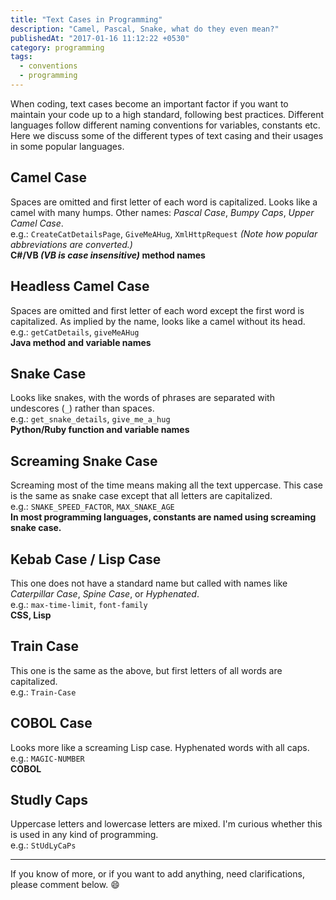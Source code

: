 ```yaml
---
title: "Text Cases in Programming"
description: "Camel, Pascal, Snake, what do they even mean?"
publishedAt: "2017-01-16 11:12:22 +0530"
category: programming
tags:
  - conventions
  - programming
---
```


When coding, text cases become an important factor if you want to maintain your code up to a high standard, following best practices. Different languages follow different naming conventions for variables, constants etc. Here we discuss some of the different types of text casing and their usages in some popular languages.

## Camel Case

Spaces are omitted and first letter of each word is capitalized. Looks like a camel with many humps. Other names: _Pascal Case_, _Bumpy Caps_, _Upper Camel Case_.  
e.g.: `CreateCatDetailsPage`, `GiveMeAHug`, `XmlHttpRequest` _(Note how popular abbreviations are converted.)_  
**C#/VB _(VB is case insensitive)_ method names**

## Headless Camel Case

Spaces are omitted and first letter of each word except the first word is capitalized. As implied by the name, looks like a camel without its head.  
e.g.: `getCatDetails`, `giveMeAHug`  
**Java method and variable names**

## Snake Case

Looks like snakes, with the words of phrases are separated with undescores (`_`) rather than spaces.  
e.g.: `get_snake_details`, `give_me_a_hug`  
**Python/Ruby function and variable names**

## Screaming Snake Case

Screaming most of the time means making all the text uppercase. This case is the same as snake case except that all letters are capitalized.  
e.g.: `SNAKE_SPEED_FACTOR`, `MAX_SNAKE_AGE`  
**In most programming languages, constants are named using screaming snake case.**

## Kebab Case / Lisp Case

This one does not have a standard name but called with names like _Caterpillar Case_, _Spine Case_, or _Hyphenated_.  
e.g.: `max-time-limit`, `font-family`  
**CSS, Lisp**

## Train Case

This one is the same as the above, but first letters of all words are capitalized.  
e.g.: `Train-Case`

## COBOL Case

Looks more like a screaming Lisp case. Hyphenated words with all caps.  
e.g.: `MAGIC-NUMBER`  
**COBOL**

## Studly Caps

Uppercase letters and lowercase letters are mixed. I'm curious whether this is used in any kind of programming.  
e.g.: `StUdLyCaPs`

---

If you know of more, or if you want to add anything, need clarifications, please comment below. :smile:
